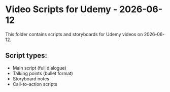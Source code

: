 # Video Scripts for Udemy - 2026-06-12

This folder contains scripts and storyboards for Udemy videos on 2026-06-12.

## Script types:
- Main script (full dialogue)
- Talking points (bullet format)
- Storyboard notes
- Call-to-action scripts
